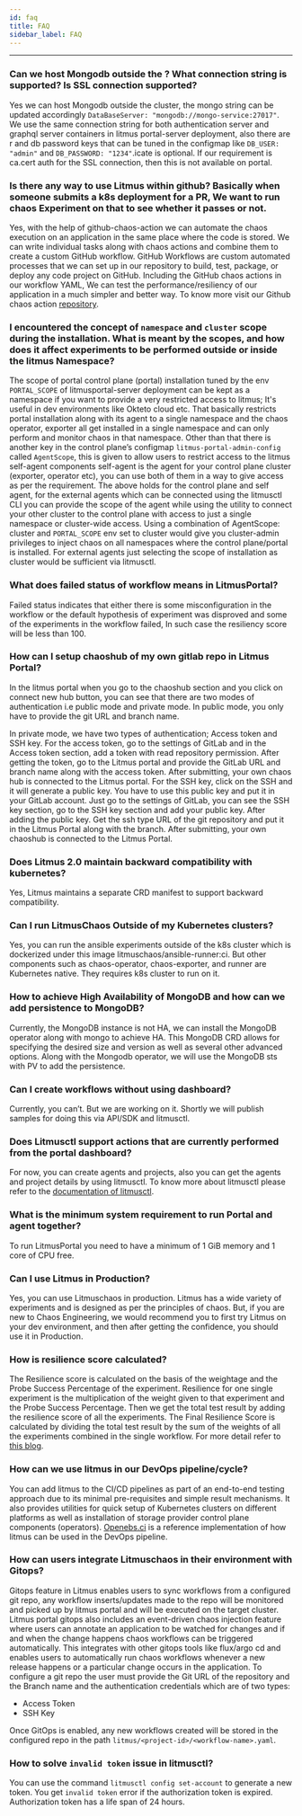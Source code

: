 ```yaml
---
id: faq
title: FAQ
sidebar_label: FAQ
---
```


---

### Can we host Mongodb outside the ? What connection string is supported? Is SSL connection supported?

Yes we can host Mongodb outside the cluster, the mongo string can be updated accordingly `DataBaseServer: "mongodb://mongo-service:27017"`.
We use the same connection string for both authentication server and graphql server containers in litmus portal-server deployment, also there are r and db password keys that can be tuned in the configmap like `DB_USER: "admin"` and `DB_PASSWORD: "1234"`.icate is optional. If our requirement is ca.cert auth for the SSL connection, then this is not available on portal.

### Is there any way to use Litmus within github? Basically when someone submits a k8s deployment for a PR, We want to run chaos Experiment on that to see whether it passes or not.

Yes, with the help of github-chaos-action we can automate the chaos execution on an application in the same place where the code is stored. We can write individual tasks along with chaos actions and combine them to create a custom GitHub workflow. GitHub Workflows are custom automated processes that we can set up in our repository to build, test, package, or deploy any code project on GitHub. Including the GitHub chaos actions in our workflow YAML, We can test the performance/resiliency of our application in a much simpler and better way. To know more visit our Github chaos action [repository](https://github.com/litmuschaos/github-chaos-actions).

### I encountered the concept of `namespace` and `cluster` scope during the installation. What is meant by the scopes, and how does it affect experiments to be performed outside or inside the litmus Namespace?

The scope of portal control plane (portal) installation tuned by the env `PORTAL_SCOPE` of litmusportal-server deployment can be kept as a namespace if you want to provide a very restricted access to litmus; It's useful in dev environments like Okteto cloud etc.
That basically restricts portal installation along with its agent to a single namespace and the chaos operator, exporter all get installed in a single namespace and can only perform and monitor chaos in that namespace.
Other than that there is another key in the control plane’s configmap `litmus-portal-admin-config` called `AgentScope`, this is given to allow users to restrict access to the litmus self-agent components self-agent is the agent for your control plane cluster (exporter, operator etc), you can use both of them in a way to give access as per the requirement.
The above holds for the control plane and self agent, for the external agents which can be connected using the litmusctl CLI you can provide the scope of the agent while using the utility to connect your other cluster to the control plane with access to just a single namespace or cluster-wide access.
Using a combination of AgentScope: cluster and `PORTAL_SCOPE` env set to cluster would give you cluster-admin privileges to inject chaos on all namespaces where the control plane/portal is installed. For external agents just selecting the scope of installation as cluster would be sufficient via litmusctl.

### What does failed status of workflow means in LitmusPortal?

Failed status indicates that either there is some misconfiguration in the workflow or the default hypothesis of experiment was disproved and some of the experiments in the workflow failed, In such case the resiliency score will be less than 100.

### How can I setup chaoshub of my own gitlab repo in Litmus Portal?

In the litmus portal when you go to the chaoshub section and you click on connect new hub button, you can see that there are two modes of authentication i.e public mode and private mode. In public mode, you only have to provide the git URL and branch name.

In private mode, we have two types of authentication; Access token and SSH key.
For the access token, go to the settings of GitLab and in the Access token section, add a token with read repository permission. After getting the token, go to the Litmus portal and provide the GitLab URL and branch name along with the access token. After submitting, your own chaos hub is connected to the Litmus portal.
For the SSH key, click on the SSH and it will generate a public key. You have to use this public key and put it in your GitLab account. Just go to the settings of GitLab, you can see the SSH key section, go to the SSH key section and add your public key. After adding the public key. Get the ssh type URL of the git repository and put it in the Litmus Portal along with the branch. After submitting, your own chaoshub is connected to the Litmus Portal.

### Does Litmus 2.0 maintain backward compatibility with kubernetes?

Yes, Litmus maintains a separate CRD manifest to support backward compatibility.

### Can I run LitmusChaos Outside of my Kubernetes clusters?

Yes, you can run the ansible experiments outside of the k8s cluster which is dockerized under this image litmuschaos/ansible-runner:ci. But other components such as chaos-operator, chaos-exporter, and runner are Kubernetes native. They requires k8s cluster to run on it.

### How to achieve High Availability of MongoDB and how can we add persistence to MongoDB?

Currently, the MongoDB instance is not HA, we can install the MongoDB operator along with mongo to achieve HA. This MongoDB CRD allows for specifying the desired size and version as well as several other advanced options. Along with the Mongodb operator, we will use the MongoDB sts with PV to add the persistence.

### Can I create workflows without using dashboard?

Currently, you can’t. But we are working on it. Shortly we will publish samples for doing this via API/SDK and litmusctl.

### Does Litmusctl support actions that are currently performed from the portal dashboard?

For now, you can create agents and projects, also you can get the agents and project details by using litmusctl. To know more about litmusctl please refer to the [documentation of litmusctl](https://github.com/litmuschaos/litmusctl/blob/master/Usage.md).

### What is the minimum system requirement to run Portal and agent together?

To run LitmusPortal you need to have a minimum of 1 GiB memory and 1 core of CPU free.

### Can I use Litmus in Production?

Yes, you can use Litmuschaos in production. Litmus has a wide variety of experiments and is designed as per the principles of chaos. But, if you are new to Chaos Engineering, we would recommend you to first try Litmus on your dev environment, and then after getting the confidence, you should use it in Production.

### How is resilience score calculated?

The Resilience score is calculated on the basis of the weightage and the Probe Success Percentage of the experiment. Resilience for one single experiment is the multiplication of the weight given to that experiment and the Probe Success Percentage. Then we get the total test result by adding the resilience score of all the experiments. The Final Resilience Score is calculated by dividing the total test result by the sum of the weights of all the experiments combined in the single workflow. For more detail refer to [this blog](https://dev.to/litmus-chaos/how-the-resilience-score-algorithm-works-in-litmus-1d22).

### How can we use litmus in our DevOps pipeline/cycle?

You can add litmus to the CI/CD pipelines as part of an end-to-end testing approach due to its minimal pre-requisites and simple result mechanisms. It also provides utilities for quick setup of Kubernetes clusters on different platforms as well as installation of storage provider control plane components (operators). [Openebs.ci](https://openebs.ci/home) is a reference implementation of how litmus can be used in the DevOps pipeline.

### How can users integrate Litmuschaos in their environment with Gitops?

Gitops feature in Litmus enables users to sync workflows from a configured git repo, any workflow inserts/updates made to the repo will be monitored and picked up by litmus portal and will be executed on the target cluster. Litmus portal gitops also includes an event-driven chaos injection feature where users can annotate an application to be watched for changes and if and when the change happens chaos workflows can be triggered automatically. This integrates with other gitops tools like flux/argo cd and enables users to automatically run chaos workflows whenever a new release happens or a particular change occurs in the application.
To configure a git repo the user must provide the Git URL of the repository and the Branch name and the authentication credentials which are of two types:

- Access Token
- SSH Key

Once GitOps is enabled, any new workflows created will be stored in the configured repo in the path `litmus/<project-id>/<workflow-name>.yaml`.

### How to solve `invalid token` issue in litmusctl?

You can use the command `litmusctl config set-account` to generate a new token. You get `invalid token` error if the authorization token is expired. Authorization token has a life span of 24 hours.
